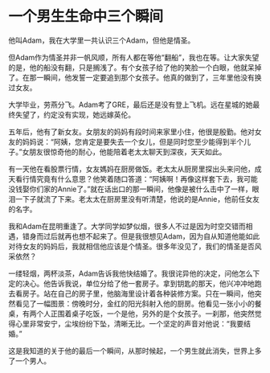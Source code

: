 # 一个男生生命中三个瞬间

他叫Adam，我在大学里一共认识三个Adam，但他是情圣。 

但Adam作为情圣并非一帆风顺，所有人都在等他“翻船”，我也在等。让大家失望的是，他的船没有翻，只是搁浅了。有个女孩子给了他的笑脸一个白眼，他就呆掉了。在那一瞬间，他发誓一定要追到那个女孩子。他真的做到了，三年里他没有换过女友。 

大学毕业，劳燕分飞。Adam考了GRE，最后还是没有登上飞机。远在星城的她最终失望了，约定没有实现，她远嫁英伦。 

五年后，他有了新女友。女朋友的妈妈有段时间来家里小住，他很是殷勤。他对女友的妈妈说：“阿姨，您肯定是要失去一个女儿，但是同时您至少能得到半个儿子。”女朋友很惊奇他的耐心，他能陪着老太太聊天到深夜，天天如此。 

有一天他在看股票行情，女友媽妈在厨房做饭。老太太从厨房里探出头来问他，成天看行情究竟有什么意思？他笑着随口答道：“阿姨啊！再像这样套下去，我可能没钱娶你们家的Annie了。”就在话出口的那一瞬间，他像是被什么击中了一样，眼泪一下子就流了下来。老太太在厨房里没有听清楚，他说的是Annie，他前任女友的名字。 

我和Adam在昆明重逢了。大学同学如梦似烟，很多人不过是因为时空交错而相遇，错身而过后就再也想不起来了。但是我很想见Adam，因为自从知道他能如此对待女友的妈妈后，我就相信他应该是个情圣。很多年没见了，我们的情圣是否风采依然？ 

一缕轻烟，两杯淡茶，Adam告诉我他快结婚了。我很诧异他的决定，问他怎么下定的决心。他告诉我说，单位分给了他一套房子。拿到钥匙的那天，他兴冲冲地跑去看房子。站在自己的房子里，他脑海里设计着各种装修方案。只在一瞬间，他突然看见了一幅图景：傍晚时分，金红的阳光斜射入他的厨房。他看见一张小小的餐桌，有两个人正围着桌子吃饭，一个是他，另外的是个女孩子。一刹那，他突然觉得心里非常安宁，尘埃纷纷下坠，清晰无比。一个坚定的声音对他说：“我要结婚。” 

这是我知道的关于他的最后一个瞬间，从那时候起，一个男生就此消失，世界上多了一个男人。